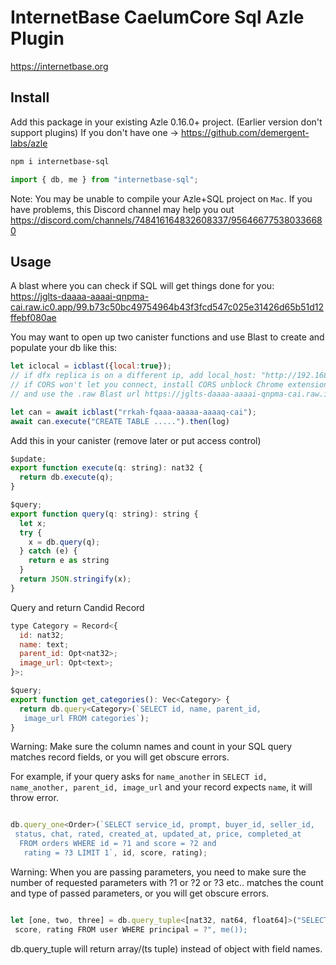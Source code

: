 # InternetBase CaelumCore Sql Azle Plugin

https://internetbase.org

## Install

Add this package in your existing Azle 0.16.0+ project. 
(Earlier version don't support plugins)
If you don't have one -> https://github.com/demergent-labs/azle

```bash
npm i internetbase-sql
```

```js
import { db, me } from "internetbase-sql";
```

Note: You may be unable to compile your Azle+SQL project on `Mac`.
If you have problems, this Discord channel may help you out
https://discord.com/channels/748416164832608337/956466775380336680


## Usage

A blast where you can check if SQL will get things done for you: https://jglts-daaaa-aaaai-qnpma-cai.raw.ic0.app/99.b73c50bc49754964b43f3fcd547c025e31426d65b51d12ffebf080ae

You may want to open up two canister functions and use Blast to create and populate your db like this:
```js
let iclocal = icblast({local:true}); 
// if dfx replica is on a different ip, add local_host: "http://192.168.0.179:8000"
// if CORS won't let you connect, install CORS unblock Chrome extension
// and use the .raw Blast url https://jglts-daaaa-aaaai-qnpma-cai.raw.ic0.app/

let can = await icblast("rrkah-fqaaa-aaaaa-aaaaq-cai");
await can.execute("CREATE TABLE .....").then(log)
```

Add this in your canister (remove later or put access control)

```js
$update;
export function execute(q: string): nat32 {
  return db.execute(q);
}

$query;
export function query(q: string): string {
  let x;
  try {
    x = db.query(q);
  } catch (e) {
    return e as string
  }
  return JSON.stringify(x);
}

```

Query and return Candid Record

```js
type Category = Record<{
  id: nat32;
  name: text;
  parent_id: Opt<nat32>;
  image_url: Opt<text>;
}>;

$query;
export function get_categories(): Vec<Category> {
  return db.query<Category>(`SELECT id, name, parent_id,
   image_url FROM categories`);
}

```

Warning: Make sure the column names and count in your SQL query matches record fields, or you will get obscure errors.

For example, if your query asks for `name_another` in `SELECT id, name_another, parent_id, image_url` and your record expects `name`, it will throw error.

```js

db.query_one<Order>(`SELECT service_id, prompt, buyer_id, seller_id,
 status, chat, rated, created_at, updated_at, price, completed_at
  FROM orders WHERE id = ?1 and score = ?2 and
   rating = ?3 LIMIT 1`, id, score, rating);

```

Warning: When you are passing parameters, you need to make sure the number of requested parameters with ?1 or ?2 or ?3 etc.. matches the count and type of passed parameters, or you will get obscure errors.

```js

let [one, two, three] = db.query_tuple<[nat32, nat64, float64]>("SELECT id,
 score, rating FROM user WHERE principal = ?", me());

```

db.query_tuple will return array/(ts tuple) instead of object with field names.